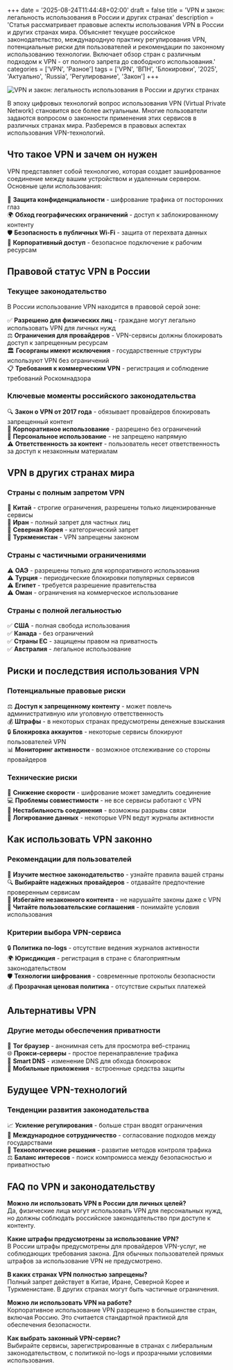 +++
date = '2025-08-24T11:44:48+02:00'
draft = false
title = 'VPN и закон: легальность использования в России и других странах'
description = 'Статья рассматривает правовые аспекты использования VPN в России и других странах мира. Объясняет текущее российское законодательство, международную практику регулирования VPN, потенциальные риски для пользователей и рекомендации по законному использованию технологии. Включает обзор стран с различным подходом к VPN - от полного запрета до свободного использования.'
categories = ['VPN', 'Разное']
tags = ['VPN', 'ВПН', 'Блокировки', '2025', 'Актуально', 'Russia', 'Регулирование', 'Закон']
+++

![VPN и закон: легальность использования в России и других странах](https://imagestoring.fra1.cdn.digitaloceanspaces.com/43F17F81-E8CA-4E8F-A30F-17D0A3B29F93.png)

В эпоху цифровых технологий вопрос использования VPN (Virtual Private Network) становится все более актуальным. Многие пользователи задаются вопросом о законности применения этих сервисов в различных странах мира. Разберемся в правовых аспектах использования VPN-технологий.

## Что такое VPN и зачем он нужен

VPN представляет собой технологию, которая создает зашифрованное соединение между вашим устройством и удаленным сервером. Основные цели использования:

🔐 **Защита конфиденциальности** - шифрование трафика от посторонних глаз  
🌍 **Обход географических ограничений** - доступ к заблокированному контенту  
🛡️ **Безопасность в публичных Wi-Fi** - защита от перехвата данных  
🏢 **Корпоративный доступ** - безопасное подключение к рабочим ресурсам

## Правовой статус VPN в России

### Текущее законодательство

В России использование VPN находится в правовой серой зоне:

✅ **Разрешено для физических лиц** - граждане могут легально использовать VPN для личных нужд  
⚖️ **Ограничения для провайдеров** - VPN-сервисы должны блокировать доступ к запрещенным ресурсам  
🏛️ **Госорганы имеют исключения** - государственные структуры используют VPN без ограничений  
📋 **Требования к коммерческим VPN** - регистрация и соблюдение требований Роскомнадзора

### Ключевые моменты российского законодательства

🔍 **Закон о VPN от 2017 года** - обязывает провайдеров блокировать запрещенный контент  
💼 **Корпоративное использование** - разрешено без ограничений  
🎯 **Персональное использование** - не запрещено напрямую  
⚠️ **Ответственность за контент** - пользователь несет ответственность за доступ к незаконным материалам

## VPN в других странах мира

### Страны с полным запретом VPN

🚫 **Китай** - строгие ограничения, разрешены только лицензированные сервисы  
🚫 **Иран** - полный запрет для частных лиц  
🚫 **Северная Корея** - категорический запрет  
🚫 **Туркменистан** - VPN запрещены законом

### Страны с частичными ограничениями

⚠️ **ОАЭ** - разрешены только для корпоративного использования  
⚠️ **Турция** - периодические блокировки популярных сервисов  
⚠️ **Египет** - требуется разрешение правительства  
⚠️ **Оман** - ограничения на коммерческое использование

### Страны с полной легальностью

✅ **США** - полная свобода использования  
✅ **Канада** - без ограничений  
✅ **Страны ЕС** - защищены правом на приватность  
✅ **Австралия** - легальное использование

## Риски и последствия использования VPN

### Потенциальные правовые риски

⚖️ **Доступ к запрещенному контенту** - может повлечь административную или уголовную ответственность  
💰 **Штрафы** - в некоторых странах предусмотрены денежные взыскания  
🔒 **Блокировка аккаунтов** - некоторые сервисы блокируют пользователей VPN  
📊 **Мониторинг активности** - возможное отслеживание со стороны провайдеров

### Технические риски

🐌 **Снижение скорости** - шифрование может замедлить соединение  
💻 **Проблемы совместимости** - не все сервисы работают с VPN  
🔌 **Нестабильность соединения** - возможны разрывы связи  
💾 **Логирование данных** - некоторые VPN ведут журналы активности

## Как использовать VPN законно

### Рекомендации для пользователей

📖 **Изучите местное законодательство** - узнайте правила вашей страны  
🔍 **Выбирайте надежных провайдеров** - отдавайте предпочтение проверенным сервисам  
🚫 **Избегайте незаконного контента** - не нарушайте законы даже с VPN  
📝 **Читайте пользовательские соглашения** - понимайте условия использования

### Критерии выбора VPN-сервиса

🔒 **Политика no-logs** - отсутствие ведения журналов активности  
🌍 **Юрисдикция** - регистрация в стране с благоприятным законодательством  
🛡️ **Технологии шифрования** - современные протоколы безопасности  
💰 **Прозрачная ценовая политика** - отсутствие скрытых платежей

## Альтернативы VPN

### Другие методы обеспечения приватности

🔐 **Tor браузер** - анонимная сеть для просмотра веб-страниц  
🌐 **Прокси-серверы** - простое перенаправление трафика  
🔧 **Smart DNS** - изменение DNS для обхода блокировок  
📱 **Мобильные приложения** - встроенные средства защиты

## Будущее VPN-технологий

### Тенденции развития законодательства

📈 **Усиление регулирования** - больше стран вводят ограничения  
🤝 **Международное сотрудничество** - согласование подходов между государствами  
🔬 **Технологические решения** - развитие методов контроля трафика  
⚖️ **Баланс интересов** - поиск компромисса между безопасностью и приватностью

## FAQ по VPN и законодательству

**Можно ли использовать VPN в России для личных целей?**  
Да, физические лица могут использовать VPN для персональных нужд, но должны соблюдать российское законодательство при доступе к контенту.

**Какие штрафы предусмотрены за использование VPN?**  
В России штрафы предусмотрены для провайдеров VPN-услуг, не соблюдающих требования закона. Для обычных пользователей прямых штрафов за использование VPN не предусмотрено.

**В каких странах VPN полностью запрещены?**  
Полный запрет действует в Китае, Иране, Северной Корее и Туркменистане. В других странах могут быть частичные ограничения.

**Можно ли использовать VPN на работе?**  
Корпоративное использование VPN разрешено в большинстве стран, включая Россию. Это считается стандартной практикой для обеспечения безопасности.

**Как выбрать законный VPN-сервис?**  
Выбирайте сервисы, зарегистрированные в странах с либеральным законодательством, с политикой no-logs и прозрачными условиями использования.